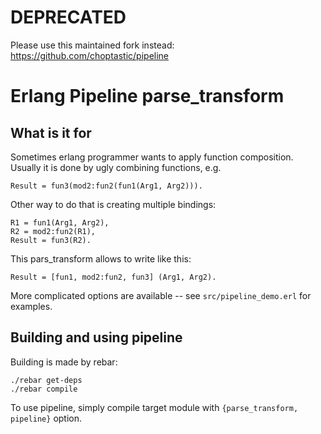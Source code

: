 DEPRECATED
===============
Please use this maintained fork instead: https://github.com/choptastic/pipeline

Erlang Pipeline parse\_transform
=============================

What is it for
---------------------
Sometimes erlang programmer wants to apply function composition.
Usually it is done by ugly combining functions, e.g.

    Result = fun3(mod2:fun2(fun1(Arg1, Arg2))).

Other way to do that is creating multiple bindings:

    R1 = fun1(Arg1, Arg2),
    R2 = mod2:fun2(R1),
    Result = fun3(R2).

This pars\_transform allows to write like this:

    Result = [fun1, mod2:fun2, fun3] (Arg1, Arg2).

More complicated options are available -- see `src/pipeline_demo.erl` for examples.


Building and using pipeline
-----------------------
Building is made by rebar:

    ./rebar get-deps
    ./rebar compile

To use pipeline, simply compile target module with `{parse_transform, pipeline}` option.
